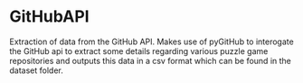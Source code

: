 # GitHubAPI
Extraction of data from the GitHub API. Makes use of pyGitHub to interogate the GitHub api to extract some details regarding various puzzle game repositories and outputs this data in a csv format which can be found in the dataset folder.
